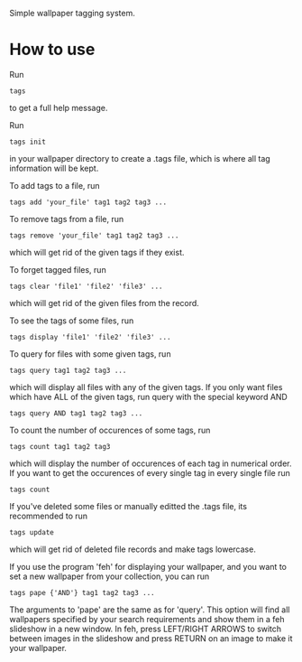 Simple wallpaper tagging system.

# How to use

Run
```
tags
```
to get a full help message.

Run
```
tags init
```
in your wallpaper directory to create a .tags file, which is where all tag information will be kept.

To add tags to a file, run
```
tags add 'your_file' tag1 tag2 tag3 ...
```

To remove tags from a file, run
```
tags remove 'your_file' tag1 tag2 tag3 ...
```
which will get rid of the given tags if they exist.

To forget tagged files, run
```
tags clear 'file1' 'file2' 'file3' ...
```
which will get rid of the given files from the record.

To see the tags of some files, run
```
tags display 'file1' 'file2' 'file3' ...
```

To query for files with some given tags, run
```
tags query tag1 tag2 tag3 ...
```
which will display all files with any of the given tags. If you only want files
which have ALL of the given tags, run query with the special keyword AND
```
tags query AND tag1 tag2 tag3 ...
```

To count the number of occurences of some tags, run
```
tags count tag1 tag2 tag3
```
which will display the number of occurences of each tag in numerical order. If
you want to get the occurences of every single tag in every single file run
```
tags count
```

If you've deleted some files or manually editted the .tags file, its recommended to run
```
tags update
```
which will get rid of deleted file records and make tags lowercase.

If you use the program 'feh' for displaying your wallpaper, and you want to set a new wallpaper
from your collection, you can run
```
tags pape {'AND'} tag1 tag2 tag3 ...
```
The arguments to 'pape' are the same as for 'query'. This option will find all wallpapers
specified by your search requirements and show them in a feh slideshow in a new window. In
feh, press LEFT/RIGHT ARROWS to switch between images in the slideshow and press RETURN on an
image to make it your wallpaper.
